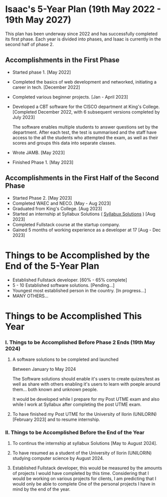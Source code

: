 # Isaac's 5-Year Plan (19th May 2022 - 19th May 2027)

This plan has been underway since 2022 and has successfully completed its first phase. Each year is divided into phases, and Isaac is currently in the second half of phase 2.

## Accomplishments in the First Phase
- Started phase 1. [May 2022]
- Completed the basics of web development and networked, initiating a career in tech. [December 2022]
- Completed various beginner projects. [Jan - April 2023]
- Developed a CBT software for the CISCO department at King's College.[Completed December 2022, with 6 subsequent versions completed by July 2023]
  
  The software enables multiple students to answer questions set by the department. After each test, the test is summarised and the staff have access to the all the students who attempted the exam, as well as their scores and groups this data into separate classes.
- Wrote JAMB. [May 2023]
- Finished Phase 1. [May 2023]

## Accomplishments in the First Half of the Second Phase
- Started Phase 2. [May 2023]
- Completed WAEC and NECO. [May - Aug 2023]
- Graduated from King's College. [Aug 2023]
- Started an internship at Syllabux Solutions ( [Syllabux Solutions](https://mysyllabux.com) ) [Aug 2023]
- Completed Fullstack course at the startup company.
- Gained 5 months of working experience as a developer at 17 [Aug - Dec 2023]

# Things to be Accomplished by the End of the 5-Year Plan
- Established Fullstack developer. [60% - 65% complete]
- 5 - 10 Established software solutions. [Pending...]
- Youngest most established person in the country. [In progress...]
- MANY OTHERS...

# Things to be Accomplished This Year

### I. Things to be Accomplished Before Phase 2 Ends (19th May 2024)
1. A software solutions to be completed and launched 
   
    Between January to May 2024

    The Software solutions should enable it's users to create quizes/test as well as share with others enabling it's users to learn with poeple around them... both known and unknown people.

    It would be developed while I prepare for my Post UTME exam and also while I work at Syllabux after completing the post UTME exam.

2. To have finished my Post UTME for the University of Ilorin (UNILORIN) [February 2023] and to resume internship.

### II. Things to be Accomplished Before the End of the Year
1. To continus the internship at syllabux Solutions [May to August 2024].

2. To have resumed as a student of the University of Ilorin (UNILORIN) studying computer science by August 2024.


3. Established Fullstack developer, this would be measured by the amounts of projects I would have completed by this time. Considering that I would be working on various projects for clients, I am predicting that I would only be able to complete One of the personal projects I have in mind by the end of the year.